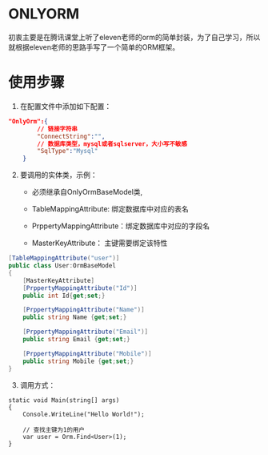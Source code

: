 # ONLYORM

初衷主要是在腾讯课堂上听了eleven老师的orm的简单封装，为了自己学习，所以就根据eleven老师的思路手写了一个简单的ORM框架。

# 使用步骤

1. 在配置文件中添加如下配置：

```json
"OnlyOrm":{
    	// 链接字符串
        "ConnectString":"",
    	// 数据库类型，mysql或者sqlserver，大小写不敏感
        "SqlType":"Mysql"
    }
```

2. 要调用的实体类，示例：

   - 必须继承自OnlyOrmBaseModel类,

   - TableMappingAttribute:  绑定数据库中对应的表名
   - PrppertyMappingAttribute：绑定数据库中对应的字段名
   - MasterKeyAttribute： 主键需要绑定该特性

```c#
[TableMappingAttribute("user")]
public class User:OrmBaseModel
{
	[MasterKeyAttribute]
	[PrppertyMappingAttribute("Id")]
    public int Id{get;set;}

	[PrppertyMappingAttribute("Name")]
    public string Name {get;set;}

	[PrppertyMappingAttribute("Email")]
    public string Email {get;set;}

	[PrppertyMappingAttribute("Mobile")]
    public string Mobile {get;set;}
}
```

3. 调用方式：

```
static void Main(string[] args)
{
	Console.WriteLine("Hello World!");

	// 查找主键为1的用户
	var user = Orm.Find<User>(1);
}
```

